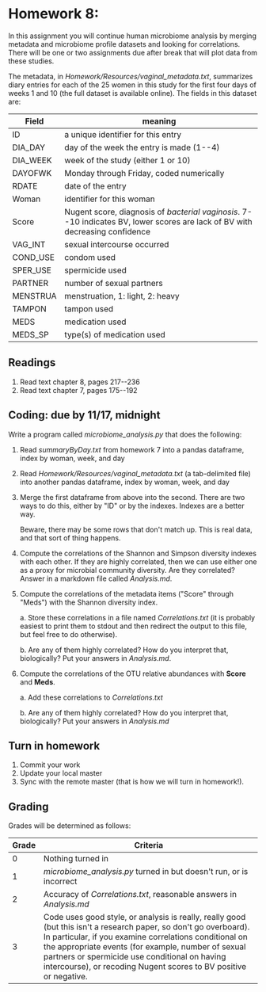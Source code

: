 # Homework 8:
In this assignment you will continue human microbiome analysis by merging metadata and microbiome profile datasets and looking for correlations. There will be one or two assignments due after break that will plot data from these studies.

The metadata, in *Homework/Resources/vaginal_metadata.txt*, summarizes diary entries for each of the 25 women in this study for the first four days of weeks 1 and 10 (the full dataset is available online). The fields in this dataset are:


Field 	| meaning
------- 	| ---------
ID	| a unique identifier for this entry 
DIA_DAY	| day of the week the entry is made (1--4)
DIA_WEEK	| week of the study (either 1 or 10)
DAYOFWK	| Monday through Friday, coded numerically
RDATE	| date of the entry
Woman	| identifier for this woman
Score	| Nugent score, diagnosis of *bacterial vaginosis*. 7--10 indicates BV, lower scores are lack of BV with decreasing confidence
VAG_INT	|sexual intercourse occurred
COND_USE	|condom used
SPER_USE	|spermicide used
PARTNER	|number of sexual partners
MENSTRUA	|menstruation, 1: light, 2: heavy
TAMPON	|tampon used
MEDS	|medication used
MEDS_SP	|type(s) of medication used



## Readings
1. Read text chapter 8, pages 217--236
2. Read text chapter 7, pages 175--192
## Coding: due by 11/17, midnight ##
Write a program called *microbiome_analysis.py* that does the following:

1. Read *summaryByDay.txt* from homework 7 into a pandas dataframe, index by woman, week, and day
2. Read *Homework/Resources/vaginal_metadata.txt* (a tab-delimited file) into another pandas dataframe, index by woman, week, and day
3. Merge the first dataframe from above into the second. There are two ways to do this, either by "ID" or by the indexes. Indexes are a better way.

	Beware, there may be some rows that don't match up. This is real data, and that sort of thing happens.

4. Compute the correlations of the Shannon and Simpson diversity indexes with each other. If they are highly correlated, then we can use either one as a proxy for microbial community diversity. Are they correlated? Answer in a markdown file called *Analysis.md*.

5. Compute the correlations of the metadata items ("Score" through "Meds") with the Shannon diversity index. 

	a. Store these correlations in a file named *Correlations.txt* (it is probably easiest to print them to stdout and then redirect the output to this file, but feel free to do otherwise).

	b. Are any of them highly correlated? How do you interpret that, biologically? Put your answers in *Analysis.md*.

6. Compute the correlations of the OTU relative abundances with **Score** and **Meds**. 

	a. Add these correlations to *Correlations.txt*

	b. Are any of them highly correlated? How do you interpret that, biologically? Put your answers in *Analysis.md*

## Turn in homework
1. Commit your work
2. Update your local master
3. Sync with the remote master (that is how we will turn in homework!).

## Grading
Grades will be determined as follows:

Grade | Criteria 
-------- | --------------
0          | Nothing turned in
1          | *microbiome_analysis.py*  turned in but doesn't run, or is incorrect
2          |   Accuracy of *Correlations.txt*, reasonable answers in *Analysis.md*
3          |  Code uses good style, or analysis is really, really good (but this isn't a research paper, so don't go overboard). In particular, if you examine correlations conditional on the appropriate events (for example, number of sexual partners or spermicide use conditional on having intercourse), or recoding Nugent scores to BV positive or negative.